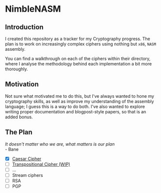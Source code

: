 # NimbleNASM

## Introduction

I created this repository as a tracker for my Cryptography progress. The plan is to work on increasingly complex ciphers using nothing but `x86`, `NASM` assembly.   

You can find a walkthrough on each of the ciphers within their directory, where I analyse the methodology behind each implementation a bit more thoroughly. 

## Motivation

Not sure what motivated me to do this, but I've always wanted to hone my cryptography skills, as well as improve my understanding of the assembly language; I guess this is a way to do both. I've also wanted to explore writing proper documentation and blogpost-style papers, so that is an added bonus. 

## The Plan 

*It doesn't matter who we are, what matters is our plan*  
\- Bane

- [X] [Caesar Cipher](./Caesar/README.md)
- [ ] [Transpositional Cipher (WIP)](./TranspositionCipher/)
- [ ] ...
- [ ] Stream ciphers
- [ ] RSA
- [ ] PGP 
